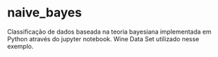 # naive_bayes
Classificação de dados baseada na teoria bayesiana implementada em Python através do jupyter notebook. Wine Data Set utilizado nesse exemplo.
